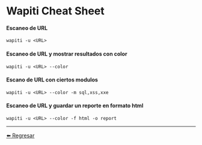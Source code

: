 # Wapiti Cheat Sheet

#### Escaneo de URL
```
wapiti -u <URL>
```

#### Escaneo de URL y mostrar resultados con color
```
wapiti -u <URL> --color
```

#### Escano de URL con ciertos modulos
```
wapiti -u <URL> --color -m sql,xss,xxe
```

#### Escaneo de URL y guardar un reporte en formato html
```
wapiti -u <URL> --color -f html -o report
```

---

[:arrow_left: Regresar](https://github.com/m4lal0/cheatsheets)
